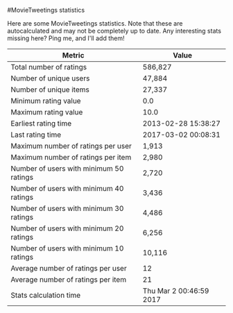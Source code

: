#MovieTweetings statistics

Here are some MovieTweetings statistics. Note that these are autocalculated and may not be completely up to date. Any interesting stats missing here? Ping me, and I'll add them!

Metric | Value
--- | ---
Total number of ratings                 | 586,827
Number of unique users                  | 47,884
Number of unique items                  | 27,337
Minimum rating value                    | 0.0
Maximum rating value                    | 10.0
Earliest rating time                    | 2013-02-28 15:38:27
Last rating time                        | 2017-03-02 00:08:31
Maximum number of ratings per user      | 1,913
Maximum number of ratings per item      | 2,980
Number of users with minimum 50 ratings | 2,720
Number of users with minimum 40 ratings | 3,436
Number of users with minimum 30 ratings | 4,486
Number of users with minimum 20 ratings | 6,256
Number of users with minimum 10 ratings | 10,116
Average number of ratings per user      | 12
Average number of ratings per item      | 21
Stats calculation time                  | Thu Mar  2 00:46:59 2017

